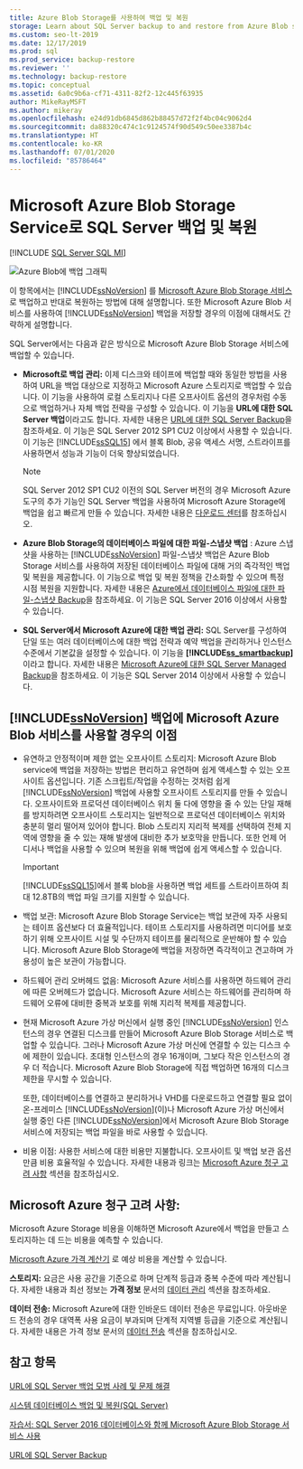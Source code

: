 ```yaml
---
title: Azure Blob Storage를 사용하여 백업 및 복원
storage: Learn about SQL Server backup to and restore from Azure Blob storage, including the benefits of using Azure Blob storage to store SQL Server backups.
ms.custom: seo-lt-2019
ms.date: 12/17/2019
ms.prod: sql
ms.prod_service: backup-restore
ms.reviewer: ''
ms.technology: backup-restore
ms.topic: conceptual
ms.assetid: 6a0c9b6a-cf71-4311-82f2-12c445f63935
author: MikeRayMSFT
ms.author: mikeray
ms.openlocfilehash: e24d91db6845d862b88457d72f2f4bc04c9062d4
ms.sourcegitcommit: da88320c474c1c9124574f90d549c50ee3387b4c
ms.translationtype: HT
ms.contentlocale: ko-KR
ms.lasthandoff: 07/01/2020
ms.locfileid: "85786464"
---
```

# <a name="sql-server-backup-and-restore-with-microsoft-azure-blob-storage-service"></a>Microsoft Azure Blob Storage Service로 SQL Server 백업 및 복원
[!INCLUDE [SQL Server SQL MI](../../includes/applies-to-version/sql-asdbmi.md)]

  ![Azure Blob에 백업 그래픽](../../relational-databases/backup-restore/media/backup-to-azure-blob-graphic.png "Azure Blob에 백업 그래픽")  
  
 이 항목에서는 [!INCLUDE[ssNoVersion](../../includes/ssnoversion-md.md)] 를 [Microsoft Azure Blob Storage 서비스](https://www.windowsazure.com/develop/net/how-to-guides/blob-storage/)로 백업하고 반대로 복원하는 방법에 대해 설명합니다. 또한 Microsoft Azure Blob 서비스를 사용하여 [!INCLUDE[ssNoVersion](../../includes/ssnoversion-md.md)] 백업을 저장할 경우의 이점에 대해서도 간략하게 설명합니다.  
  
 SQL Server에서는 다음과 같은 방식으로 Microsoft Azure Blob Storage 서비스에 백업할 수 있습니다.  
  
-   **Microsoft로 백업 관리:** 이제 디스크와 테이프에 백업할 때와 동일한 방법을 사용하여 URL을 백업 대상으로 지정하고 Microsoft Azure 스토리지로 백업할 수 있습니다. 이 기능을 사용하여 로컬 스토리지나 다른 오프사이트 옵션의 경우처럼 수동으로 백업하거나 자체 백업 전략을 구성할 수 있습니다. 이 기능을 **URL에 대한 SQL Server 백업**이라고도 합니다. 자세한 내용은 [URL에 대한 SQL Server Backup](../../relational-databases/backup-restore/sql-server-backup-to-url.md)을 참조하세요. 이 기능은 SQL Server 2012 SP1 CU2 이상에서 사용할 수 있습니다. 이 기능은 [!INCLUDE[ssSQL15](../../includes/sssql15-md.md)] 에서 블록 Blob, 공유 액세스 서명, 스트라이프를 사용하면서 성능과 기능이 더욱 향상되었습니다.  
  
    > [!NOTE]  
    >  SQL Server 2012 SP1 CU2 이전의 SQL Server 버전의 경우 Microsoft Azure 도구의 추가 기능인 SQL Server 백업을 사용하여 Microsoft Azure Storage에 백업을 쉽고 빠르게 만들 수 있습니다. 자세한 내용은 [다운로드 센터](https://go.microsoft.com/fwlink/?LinkID=324399)를 참조하십시오.  
  
-   **Azure Blob Storage의 데이터베이스 파일에 대한 파일-스냅샷 백업** : Azure 스냅샷을 사용하는 [!INCLUDE[ssNoVersion](../../includes/ssnoversion-md.md)] 파일-스냅샷 백업은 Azure Blob Storage 서비스를 사용하여 저장된 데이터베이스 파일에 대해 거의 즉각적인 백업 및 복원을 제공합니다. 이 기능으로 백업 및 복원 정책을 간소화할 수 있으며 특정 시점 복원을 지원합니다. 자세한 내용은 [Azure에서 데이터베이스 파일에 대한 파일-스냅샷 Backup](../../relational-databases/backup-restore/file-snapshot-backups-for-database-files-in-azure.md)을 참조하세요. 이 기능은 SQL Server 2016 이상에서 사용할 수 있습니다.  
  
-   **SQL Server에서 Microsoft Azure에 대한 백업 관리:** SQL Server를 구성하여 단일 또는 여러 데이터베이스에 대한 백업 전략과 예약 백업을 관리하거나 인스턴스 수준에서 기본값을 설정할 수 있습니다. 이 기능을 **[!INCLUDE[ss_smartbackup](../../includes/ss-smartbackup-md.md)]** 이라고 합니다. 자세한 내용은 [Microsoft Azure에 대한 SQL Server Managed Backup](../../relational-databases/backup-restore/sql-server-managed-backup-to-microsoft-azure.md)을 참조하세요. 이 기능은 SQL Server 2014 이상에서 사용할 수 있습니다.  
  
## <a name="benefits-of-using-the-microsoft-azure-blob-service-for-ssnoversion-backups"></a>[!INCLUDE[ssNoVersion](../../includes/ssnoversion-md.md)] 백업에 Microsoft Azure Blob 서비스를 사용할 경우의 이점  
  
-   유연하고 안정적이며 제한 없는 오프사이트 스토리지: Microsoft Azure Blob service에 백업을 저장하는 방법은 편리하고 유연하며 쉽게 액세스할 수 있는 오프사이트 옵션입니다. 기존 스크립트/작업을 수정하는 것처럼 쉽게 [!INCLUDE[ssNoVersion](../../includes/ssnoversion-md.md)] 백업에 사용할 오프사이트 스토리지를 만들 수 있습니다. 오프사이트와 프로덕션 데이터베이스 위치 둘 다에 영향을 줄 수 있는 단일 재해를 방지하려면 오프사이트 스토리지는 일반적으로 프로덕션 데이터베이스 위치와 충분히 멀리 떨어져 있어야 합니다. Blob 스토리지 지리적 복제를 선택하여 전체 지역에 영향을 줄 수 있는 재해 발생에 대비한 추가 보호막을 만듭니다. 또한 언제 어디서나 백업을 사용할 수 있으며 복원을 위해 백업에 쉽게 액세스할 수 있습니다.  
  
    > [!IMPORTANT]  
    >  [!INCLUDE[ssSQL15](../../includes/sssql15-md.md)]에서 블록 blob을 사용하면 백업 세트를 스트라이프하여 최대 12.8TB의 백업 파일 크기를 지원할 수 있습니다.  
  
-   백업 보관: Microsoft Azure Blob Storage Service는 백업 보관에 자주 사용되는 테이프 옵션보다 더 효율적입니다. 테이프 스토리지를 사용하려면 미디어를 보호하기 위해 오프사이트 시설 및 수단까지 테이프를 물리적으로 운반해야 할 수 있습니다. Microsoft Azure Blob Storage에 백업을 저장하면 즉각적이고 견고하며 가용성이 높은 보관이 가능합니다.  
  
-   하드웨어 관리 오버헤드 없음: Microsoft Azure 서비스를 사용하면 하드웨어 관리에 따른 오버헤드가 없습니다. Microsoft Azure 서비스는 하드웨어를 관리하며 하드웨어 오류에 대비한 중복과 보호를 위해 지리적 복제를 제공합니다.  
  
-   현재 Microsoft Azure 가상 머신에서 실행 중인 [!INCLUDE[ssNoVersion](../../includes/ssnoversion-md.md)] 인스턴스의 경우 연결된 디스크를 만들어 Microsoft Azure Blob Storage 서비스로 백업할 수 있습니다. 그러나 Microsoft Azure 가상 머신에 연결할 수 있는 디스크 수에 제한이 있습니다. 초대형 인스턴스의 경우 16개이며, 그보다 작은 인스턴스의 경우 더 적습니다. Microsoft Azure Blob Storage에 직접 백업하면 16개의 디스크 제한을 무시할 수 있습니다.  
  
     또한, 데이터베이스를 연결하고 분리하거나 VHD를 다운로드하고 연결할 필요 없이 온-프레미스 [!INCLUDE[ssNoVersion](../../includes/ssnoversion-md.md)](이)나 Microsoft Azure 가상 머신에서 실행 중인 다른 [!INCLUDE[ssNoVersion](../../includes/ssnoversion-md.md)]에서 Microsoft Azure Blob Storage 서비스에 저장되는 백업 파일을 바로 사용할 수 있습니다.  
  
-   비용 이점: 사용한 서비스에 대한 비용만 지불합니다. 오프사이트 및 백업 보관 옵션만큼 비용 효율적일 수 있습니다. 자세한 내용과 링크는 [Microsoft Azure 청구 고려 사항](#Billing) 섹션을 참조하십시오.  
  
##  <a name="microsoft-azure-billing-considerations"></a><a name="Billing"></a> Microsoft Azure 청구 고려 사항:  
 Microsoft Azure Storage 비용을 이해하면 Microsoft Azure에서 백업을 만들고 스토리지하는 데 드는 비용을 예측할 수 있습니다.  
  
 [Microsoft Azure 가격 계산기](https://go.microsoft.com/fwlink/?LinkId=277060) 로 예상 비용을 계산할 수 있습니다.  
  
 **스토리지:** 요금은 사용 공간을 기준으로 하며 단계적 등급과 중복 수준에 따라 계산됩니다. 자세한 내용과 최선 정보는 **가격 정보** 문서의 [데이터 관리](https://go.microsoft.com/fwlink/?LinkId=277059) 섹션을 참조하세요.  
  
 **데이터 전송:** Microsoft Azure에 대한 인바운드 데이터 전송은 무료입니다. 아웃바운드 전송의 경우 대역폭 사용 요금이 부과되며 단계적 지역별 등급을 기준으로 계산됩니다. 자세한 내용은 가격 정보 문서의 [데이터 전송](https://go.microsoft.com/fwlink/?LinkId=277061) 섹션을 참조하십시오.  
  
## <a name="see-also"></a>참고 항목  

[URL에 SQL Server 백업 모범 사례 및 문제 해결](../../relational-databases/backup-restore/sql-server-backup-to-url-best-practices-and-troubleshooting.md)   

[시스템 데이터베이스 백업 및 복원&#40;SQL Server&#41;](../../relational-databases/backup-restore/back-up-and-restore-of-system-databases-sql-server.md)   

[자습서: SQL Server 2016 데이터베이스와 함께 Microsoft Azure Blob Storage 서비스 사용](../tutorial-use-azure-blob-storage-service-with-sql-server-2016.md)

[URL에 SQL Server Backup](../../relational-databases/backup-restore/sql-server-backup-to-url.md)  
  
  
